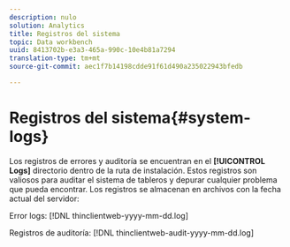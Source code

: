 ```yaml
---
description: nulo
solution: Analytics
title: Registros del sistema
topic: Data workbench
uuid: 8413702b-e3a3-465a-990c-10e4b81a7294
translation-type: tm+mt
source-git-commit: aec1f7b14198cdde91f61d490a235022943bfedb

---
```



# Registros del sistema{#system-logs}

Los registros de errores y auditoría se encuentran en el **[!UICONTROL Logs]** directorio dentro de la ruta de instalación. Estos registros son valiosos para auditar el sistema de tableros y depurar cualquier problema que pueda encontrar. Los registros se almacenan en archivos con la fecha actual del servidor:

Error logs: [!DNL thinclientweb-yyyy-mm-dd.log]

Registros de auditoría: [!DNL thinclientweb-audit-yyyy-mm-dd.log]
